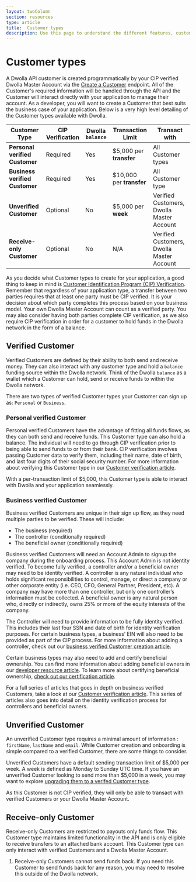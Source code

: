```yaml
---
layout: twoColumn
section: resources
type: article
title:  Customer types
description: Use this page to understand the different features, customer types and ACH transfer processes. 
---
```

# Customer types

A Dwolla API customer is created programmatically by your CIP verified Dwolla Master Account via the [Create a Customer](https://docs.dwolla.com/#create-a-customer) endpoint. All of the Customer's required information will be handled through the API and the Customer will interact directly with your application to manage their account. As a developer, you will want to create a Customer that best suits the business case of your application. Below is a very high level detailing of the Customer types available with Dwolla.

| **Customer Type** | CIP Verification | Dwolla `balance` | Transaction Limit | Transact with |
|---------------------------|----------------------|------------------------|------------------------|--------------------|
| **Personal verified Customer** | Required | Yes | $5,000 per **transfer** | All Customer types |
| **Business verified Customer** | Required | Yes | $10,000 per **transfer** | All Customer type |
| **Unverified Customer** | Optional | No | $5,000 per **week** | Verified Customers, Dwolla Master Account |
| **Receive-only Customer** | Optional | No | N/A | Verified Customers, Dwolla Master Account |

As you decide what Customer types to create for your application, a good thing to keep in mind is [Customer Identification Program (CIP) Verification](https://www.dwolla.com/updates/guide-to-cip-customer-identification-program-dwolla-payments-api/). Remember that regardless of your application type, a transfer between two parties requires that at least one party must be CIP verified. It is your decision about which party completes this process based on your business model. Your own Dwolla Master Account can count as a verified party. You may also consider having both parties complete CIP verification, as we also require CIP verification in order for a customer to hold funds in the Dwolla network in the form of a balance.

## Verified Customer

Verified Customers are defined by their ability to both send and receive money. They can also interact with any customer type and hold a `balance` funding source within the Dwolla network. Think of the Dwolla `balance` as a wallet which a Customer can hold, send or receive funds to within the Dwolla network.

There are two types of verified Customer types your Customer can sign up as: `Personal` or `Business`.

### Personal verified Customer

Personal verified Customers have the advantage of fitting all funds flows, as they can both send and receive funds. This Customer type can also hold a balance. The individual will need to go through CIP verification prior to being able to send funds to or from their bank. CIP verification involves passing Customer data to verify them, including their name, date of birth, and last four digits of their social security number. For more information about verifying this Customer type in our [Customer verification article](/resources/personal-verified-customer/create-personal-verified-customers.html).

With a per-transaction limit of $5,000, this Customer type is able to interact with Dwolla and your application seamlessly.

### Business verified Customer

Business verified Customers are unique in their sign up flow, as they need multiple parties to be verified. These will include:

* The business (required)
* The controller (conditionally required)
* The beneficial owner (conditionally required)

Business verified Customers will need an Account Admin to signup the company during the onboarding process. This Account Admin is not identity verified. To become fully verified, a controller and/or a beneficial owner may need to be identity verified.  A controller is any natural individual who holds significant responsibilities to control, manage, or direct a company or other corporate entity (i.e. CEO, CFO, General Partner, President, etc). A company may have more than one controller, but only one controller’s information must be collected. A beneficial owner is any natural person who, directly or indirectly, owns 25% or more of the equity interests of the company.

The Controller will need to provide information to be fully identity verified. This includes their last four SSN and date of birth for identity verification purposes. For certain business types, a business’ EIN will also need to be provided as part of the CIP process. For more information about adding a controller, check out our [business verified Customer creation article](https://developers.dwolla.com/resources/business-verified-customer/create-business-verified-customers.html).

Certain business types may also need to add and certify beneficial ownership. You can find more information about adding beneficial owners in our [developer resource article](https://developers.dwolla.com/resources/business-verified-customer/adding-beneficial-owners.html). To learn more about certifying beneficial ownership, [check out our certification article](https://developers.dwolla.com/resources/business-verified-customer/handling-beneficial-owner-certification.html).

For a full series of articles that goes in depth on business verified Customers, take a look at our [Customer verification article](https://developers.dwolla.com/resources/business-verified-customer.html). This series of articles also goes into detail on the identity verification process for controllers and beneficial owners.

## Unverified Customer

An unverified Customer type requires a minimal amount of information : `firstName`, `lastName` and `email`. While Customer creation and onboarding is simple compared to a verified Customer, there are some things to consider.

Unverified Customers have a default sending transaction limit of $5,000 per week. A week is defined as Monday to Sunday UTC time. If you have an unverified Customer looking to send more than $5,000 in a week, you may want to explore [upgrading them to a verifed Customer type](https://docs.dwolla.com/#update-a-customer).

As this Customer is not CIP verified, they will only be able to transact with verified Customers or your Dwolla Master Account.

## Receive-only Customer

Receive-only Customers are restricted to payouts only funds flow. This Customer type maintains limited functionality in the API and is only eligible to receive transfers to an attached bank account. This Customer type can only interact with verified Customers and a Dwolla Master Account.

<ol class="alerts">
   <li class="alert icon-alert-info">
       Receive-only Customers cannot send funds back. If you need this Customer to send funds back for any reason, you may need to resolve this outside of the Dwolla network.
   </li>
</ol>
